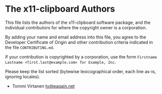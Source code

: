 # The x11-clipboard Authors

This file lists the authors of the x11-clipboard software package, and
the individual contributors for where the copyright owner is a
corporation.

By adding your name and email address into this file, you agree to the
Developer Certificate of Origin and other contribution criteria
indicated in the file `CONTRIBUTING.md`.

If your contribution is copyrighted by a corporation, use the form
`Firstname Lastname <first.last@example.com> for Example, Inc`.

Please keep the list sorted (bytewise lexicographical order, each line
as-is, ignoring locales).

- Tommi Virtanen <tv@eagain.net>
